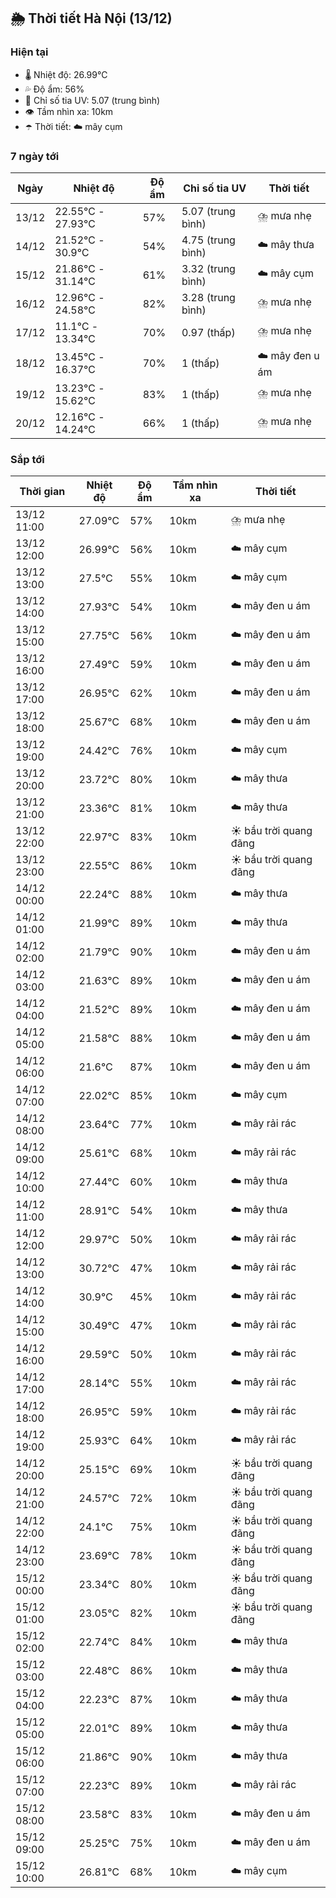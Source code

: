 ## 🌦️ Thời tiết Hà Nội (13/12)

### Hiện tại

- 🌡️ Nhiệt độ: 26.99℃
- 💦 Độ ẩm: 56%
- 🌟 Chỉ số tia UV: 5.07 (trung bình)
- 👁️ Tầm nhìn xa: 10km
- ☂️ Thời tiết: ☁️ mây cụm

### 7 ngày tới

| Ngày | Nhiệt độ | Độ ẩm | Chỉ số tia UV | Thời tiết |
| --- | --- | --- | --- | --- |
| 13/12 | 22.55℃ - 27.93℃ | 57% | 5.07 (trung bình) | ⛈️ mưa nhẹ |
| 14/12 | 21.52℃ - 30.9℃ | 54% | 4.75 (trung bình) | ☁️ mây thưa |
| 15/12 | 21.86℃ - 31.14℃ | 61% | 3.32 (trung bình) | ☁️ mây cụm |
| 16/12 | 12.96℃ - 24.58℃ | 82% | 3.28 (trung bình) | ⛈️ mưa nhẹ |
| 17/12 | 11.1℃ - 13.34℃ | 70% | 0.97 (thấp) | ⛈️ mưa nhẹ |
| 18/12 | 13.45℃ - 16.37℃ | 70% | 1 (thấp) | ☁️ mây đen u ám |
| 19/12 | 13.23℃ - 15.62℃ | 83% | 1 (thấp) | ⛈️ mưa nhẹ |
| 20/12 | 12.16℃ - 14.24℃ | 66% | 1 (thấp) | ⛈️ mưa nhẹ |

### Sắp tới

| Thời gian | Nhiệt độ | Độ ẩm | Tầm nhìn xa | Thời tiết |
| --- | --- | --- | --- | --- |
| 13/12 11:00 | 27.09℃ | 57% | 10km | ⛈️ mưa nhẹ |
| 13/12 12:00 | 26.99℃ | 56% | 10km | ☁️ mây cụm |
| 13/12 13:00 | 27.5℃ | 55% | 10km | ☁️ mây cụm |
| 13/12 14:00 | 27.93℃ | 54% | 10km | ☁️ mây đen u ám |
| 13/12 15:00 | 27.75℃ | 56% | 10km | ☁️ mây đen u ám |
| 13/12 16:00 | 27.49℃ | 59% | 10km | ☁️ mây đen u ám |
| 13/12 17:00 | 26.95℃ | 62% | 10km | ☁️ mây đen u ám |
| 13/12 18:00 | 25.67℃ | 68% | 10km | ☁️ mây đen u ám |
| 13/12 19:00 | 24.42℃ | 76% | 10km | ☁️ mây cụm |
| 13/12 20:00 | 23.72℃ | 80% | 10km | ☁️ mây thưa |
| 13/12 21:00 | 23.36℃ | 81% | 10km | ☁️ mây thưa |
| 13/12 22:00 | 22.97℃ | 83% | 10km | ☀️ bầu trời quang đãng |
| 13/12 23:00 | 22.55℃ | 86% | 10km | ☀️ bầu trời quang đãng |
| 14/12 00:00 | 22.24℃ | 88% | 10km | ☁️ mây thưa |
| 14/12 01:00 | 21.99℃ | 89% | 10km | ☁️ mây thưa |
| 14/12 02:00 | 21.79℃ | 90% | 10km | ☁️ mây đen u ám |
| 14/12 03:00 | 21.63℃ | 89% | 10km | ☁️ mây đen u ám |
| 14/12 04:00 | 21.52℃ | 89% | 10km | ☁️ mây đen u ám |
| 14/12 05:00 | 21.58℃ | 88% | 10km | ☁️ mây đen u ám |
| 14/12 06:00 | 21.6℃ | 87% | 10km | ☁️ mây đen u ám |
| 14/12 07:00 | 22.02℃ | 85% | 10km | ☁️ mây cụm |
| 14/12 08:00 | 23.64℃ | 77% | 10km | ☁️ mây rải rác |
| 14/12 09:00 | 25.61℃ | 68% | 10km | ☁️ mây rải rác |
| 14/12 10:00 | 27.44℃ | 60% | 10km | ☁️ mây thưa |
| 14/12 11:00 | 28.91℃ | 54% | 10km | ☁️ mây thưa |
| 14/12 12:00 | 29.97℃ | 50% | 10km | ☁️ mây rải rác |
| 14/12 13:00 | 30.72℃ | 47% | 10km | ☁️ mây rải rác |
| 14/12 14:00 | 30.9℃ | 45% | 10km | ☁️ mây rải rác |
| 14/12 15:00 | 30.49℃ | 47% | 10km | ☁️ mây rải rác |
| 14/12 16:00 | 29.59℃ | 50% | 10km | ☁️ mây rải rác |
| 14/12 17:00 | 28.14℃ | 55% | 10km | ☁️ mây rải rác |
| 14/12 18:00 | 26.95℃ | 59% | 10km | ☁️ mây rải rác |
| 14/12 19:00 | 25.93℃ | 64% | 10km | ☁️ mây rải rác |
| 14/12 20:00 | 25.15℃ | 69% | 10km | ☀️ bầu trời quang đãng |
| 14/12 21:00 | 24.57℃ | 72% | 10km | ☀️ bầu trời quang đãng |
| 14/12 22:00 | 24.1℃ | 75% | 10km | ☀️ bầu trời quang đãng |
| 14/12 23:00 | 23.69℃ | 78% | 10km | ☀️ bầu trời quang đãng |
| 15/12 00:00 | 23.34℃ | 80% | 10km | ☀️ bầu trời quang đãng |
| 15/12 01:00 | 23.05℃ | 82% | 10km | ☀️ bầu trời quang đãng |
| 15/12 02:00 | 22.74℃ | 84% | 10km | ☁️ mây thưa |
| 15/12 03:00 | 22.48℃ | 86% | 10km | ☁️ mây thưa |
| 15/12 04:00 | 22.23℃ | 87% | 10km | ☁️ mây thưa |
| 15/12 05:00 | 22.01℃ | 89% | 10km | ☁️ mây thưa |
| 15/12 06:00 | 21.86℃ | 90% | 10km | ☁️ mây thưa |
| 15/12 07:00 | 22.23℃ | 89% | 10km | ☁️ mây rải rác |
| 15/12 08:00 | 23.58℃ | 83% | 10km | ☁️ mây đen u ám |
| 15/12 09:00 | 25.25℃ | 75% | 10km | ☁️ mây đen u ám |
| 15/12 10:00 | 26.81℃ | 68% | 10km | ☁️ mây cụm |

